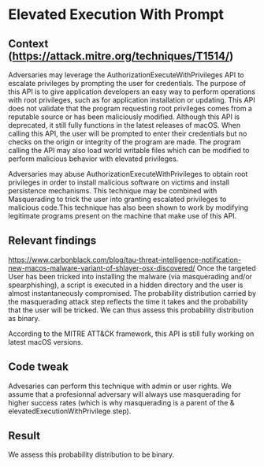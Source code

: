 # Elevated Execution With Prompt

## Context (https://attack.mitre.org/techniques/T1514/)

Adversaries may leverage the AuthorizationExecuteWithPrivileges API to escalate privileges by prompting the user for credentials. The purpose of this API is to give application developers an easy way to perform operations with root privileges, such as for application installation or updating. This API does not validate that the program requesting root privileges comes from a reputable source or has been maliciously modified. Although this API is deprecated, it still fully functions in the latest releases of macOS. When calling this API, the user will be prompted to enter their credentials but no checks on the origin or integrity of the program are made. The program calling the API may also load world writable files which can be modified to perform malicious behavior with elevated privileges.

Adversaries may abuse AuthorizationExecuteWithPrivileges to obtain root privileges in order to install malicious software on victims and install persistence mechanisms. This technique may be combined with Masquerading to trick the user into granting escalated privileges to malicious code.This technique has also been shown to work by modifying legitimate programs present on the machine that make use of this API.

## Relevant findings
https://www.carbonblack.com/blog/tau-threat-intelligence-notification-new-macos-malware-variant-of-shlayer-osx-discovered/
Once the targeted User has been tricked into installing the malware (via masquerading and/or spearphishing), a script is executed in a hidden directory and the user is almost instantaneously compromised.
The probability distribution carried by the masquerading attack step reflects the time it takes and the probability that the user will be tricked. We can thus assess this probability distribution as binary.

According to the MITRE ATT&CK framework, this API is still fully working on latest macOS versions.

## Code tweak

Advesaries can perform this technique with admin or user rights. We assume that a profesionnal adversary will always use masquerading for higher success rates (which is why masquerading is a parent of the & elevatedExecutionWithPrivilege step).

## Result 

We assess this probability distribution to be binary.
